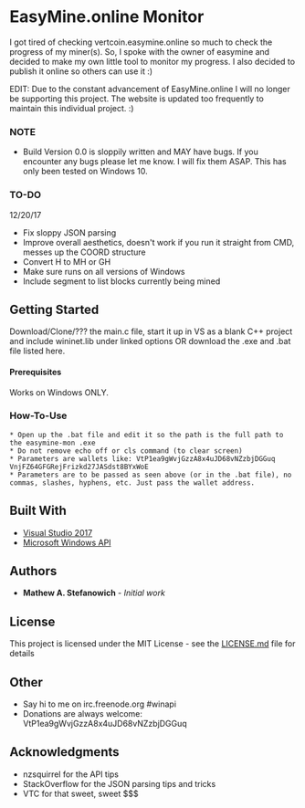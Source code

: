 # **EasyMine.online Monitor**

I got tired of checking vertcoin.easymine.online so much to check the progress of my miner(s). So, I spoke with the owner of easymine and decided to make my own little tool to monitor my progress. I also decided to publish it online so others can use it :)


EDIT: Due to the constant advancement of EasyMine.online I will no longer be supporting this project. The website is updated too frequently to maintain this individual project. :)

### **NOTE**
* Build Version 0.0 is sloppily written and MAY have bugs. If you encounter any bugs please let me know. I will fix them ASAP. This has only been tested on Windows 10.

### **TO-DO**

12/20/17
* Fix sloppy JSON parsing
* Improve overall aesthetics, doesn't work if you run it straight from CMD, messes up the COORD structure 
* Convert H to MH or GH
* Make sure runs on all versions of Windows
* Include segment to list blocks currently being mined

## Getting Started

Download/Clone/??? the main.c file, start it up in VS as a blank C++ project and include wininet.lib under linked options OR download the .exe and .bat file listed here.

#### **Prerequisites**

Works on Windows ONLY.

### **How-To-Use**

    * Open up the .bat file and edit it so the path is the full path to the easymine-mon .exe
    * Do not remove echo off or cls command (to clear screen) 
    * Parameters are wallets like: VtP1ea9gWvjGzzA8x4uJD68vNZzbjDGGuq VnjFZ64GFGRejFrizkd27JASdst8BYxWoE
    * Parameters are to be passed as seen above (or in the .bat file), no commas, slashes, hyphens, etc. Just pass the wallet address.

## Built With

* [Visual Studio 2017](https://www.visualstudio.com/vs/whatsnew/)
* [Microsoft Windows API](https://msdn.microsoft.com/en-us/library/aa383723(VS.85).aspx)

## Authors

* **Mathew A. Stefanowich** - *Initial work*

## License

This project is licensed under the MIT License - see the [LICENSE.md](LICENSE.md) file for details

## Other

* Say hi to me on irc.freenode.org #winapi 
* Donations are always welcome: VtP1ea9gWvjGzzA8x4uJD68vNZzbjDGGuq

## Acknowledgments

* nzsquirrel for the API tips
* StackOverflow for the JSON parsing tips and tricks
* VTC for that sweet, sweet $$$
